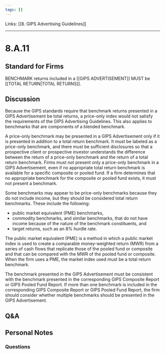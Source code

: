```yaml
---
tags: []
---
```

Links: [[8. GIPS Advertising Guidelines]]
___
# 8.A.11
## Standard for Firms
BENCHMARK returns included in a [[GIPS ADVERTISEMENT]] MUST be [[TOTAL RETURN|TOTAL RETURNS]].
## Discussion
Because the GIPS standards require that benchmark returns presented in a GIPS Advertisement be total returns, a price-only index would not satisfy the requirements of the GIPS Advertising Guidelines. This also applies to benchmarks that are components of a blended benchmark.

A price-only benchmark may be presented in a GIPS Advertisement only if it is presented in addition to a total return benchmark. It must be labeled as a price-only benchmark, and there must be sufficient disclosures so that a prospective client or prospective investor understands the difference between the return of a price-only benchmark and the return of a total return benchmark. Firms must not present only a price-only benchmark in a GIPS Advertisement, even if no appropriate total return benchmark is available for a specific composite or pooled fund. If a firm determines that no appropriate benchmark for the composite or pooled fund exists, it must not present a benchmark.

Some benchmarks may appear to be price-only benchmarks because they do not include income, but they should be considered total return benchmarks. These include the following:

- public market equivalent (PME) benchmarks,
- commodity benchmarks, and similar benchmarks, that do not have income because of the nature of the benchmark constituents, and
- target returns, such as an 8% hurdle rate.

The public market equivalent (PME) is a method in which a public market index is used to create a comparable money-weighted return (MWR) from a series of cash flows that replicate those of the pooled fund or composite and that can be compared with the MWR of the pooled fund or composite. When the firm uses a PME, the market index used must be a total return benchmark.

The benchmark presented in the GIPS Advertisement must be consistent with the benchmark presented in the corresponding GIPS Composite Report or GIPS Pooled Fund Report. If more than one benchmark is included in the corresponding GIPS Composite Report or GIPS Pooled Fund Report, the firm should consider whether multiple benchmarks should be presented in the GIPS Advertisement.
## Q&A

## Personal Notes

### Questions